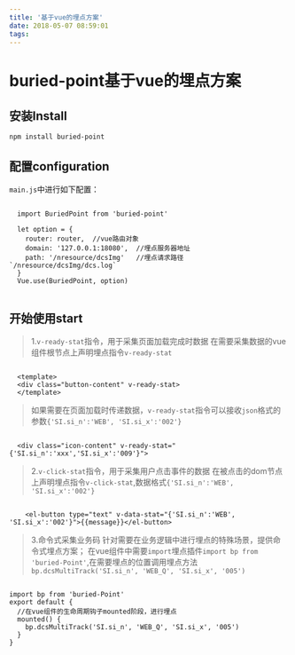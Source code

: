 ```yaml
---
title: '基于vue的埋点方案'
date: 2018-05-07 08:59:01
tags:
---
```

buried-point基于vue的埋点方案
======
安装Install
------
<pre><code>npm install buried-point</code></pre>

配置configuration
-----------
`main.js`中进行如下配置：
<pre><code>
  import BuriedPoint from 'buried-point'

  let option = {
    router: router,  //vue路由对象
    domain: '127.0.0.1:18080',  //埋点服务器地址
    path: '/nresource/dcsImg'   //埋点请求路径  `/nresource/dcsImg/dcs.log`
  }
  Vue.use(BuriedPoint, option)

</code></pre>

开始使用start
-------------
>1.`v-ready-stat`指令，用于采集页面加载完成时数据
在需要采集数据的vue组件根节点上声明埋点指令`v-ready-stat`

<pre><code>
  &lt;template&gt;
  &lt;div class="button-content" v-ready-stat&gt;
  &lt;/template&gt;
</code></pre>

>如果需要在页面加载时传递数据，`v-ready-stat`指令可以接收`json`格式的参数`{'SI.si_n':'WEB', 'SI.si_x':'002'}`

<pre><code>
  &lt;div class="icon-content" v-ready-stat="{'SI.si_n':'xxx','SI.si_x':'009'}"&gt;
</code></pre>

>2.`v-click-stat`指令，用于采集用户点击事件的数据
在被点击的dom节点上声明埋点指令`v-click-stat`,数据格式`{'SI.si_n':'WEB', 'SI.si_x':'002'}`

<pre><code>
	&lt;el-button type="text" v-data-stat="{'SI.si_n':'WEB', 'SI.si_x':'002'}"&gt;{{message}}&lt;/el-button&gt;
</code></pre>

>3.命令式采集业务码
针对需要在业务逻辑中进行埋点的特殊场景，提供命令式埋点方案；
在vue组件中需要`import`埋点插件`import bp from 'buried-Point'`,在需要埋点的位置调用埋点方法`bp.dcsMultiTrack('SI.si_n', 'WEB_Q', 'SI.si_x', '005')`

<pre><code>
import bp from 'buried-Point'
export default {
  //在vue组件的生命周期钩子mounted阶段，进行埋点
  mounted() {
    bp.dcsMultiTrack('SI.si_n', 'WEB_Q', 'SI.si_x', '005')
  }
}
</code></pre>

